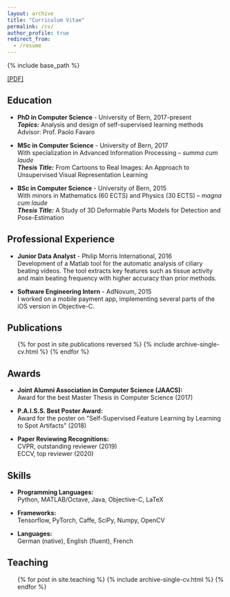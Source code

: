 ```yaml
---
layout: archive
title: "Curriculum Vitae"
permalink: /cv/
author_profile: true
redirect_from:
  - /resume
---
```


{% include base_path %}

[[PDF]](http://sjenni.github.io/files/CV_Simon_Jenni.pdf)

## Education

* **PhD in Computer Science** - University of Bern, 2017-present  
  **_Topics:_** Analysis and design of self-supervised learning methods  
  Advisor: Prof. Paolo Favaro

* **MSc in Computer Science** - University of Bern, 2017  
  With specialization in Advanced Information Processing – *summa cum laude*  
  **_Thesis Title:_** From Cartoons to Real Images: An Approach to Unsupervised Visual Representation Learning
  
* **BSc in Computer Science** - University of Bern, 2015  
  With minors in Mathematics (60 ECTS) and Physics (30 ECTS) – *magna cum laude*  
  **_Thesis Title:_** A Study of 3D Deformable Parts Models for Detection and Pose-Estimation

## Professional Experience

* **Junior Data Analyst** - Philip Morris International, 2016  
  Development of a Matlab tool for the automatic analysis of ciliary beating videos. The tool extracts key features such as tissue activity and main beating frequency with higher accuracy than prior methods.

* **Software Engineering Intern** - AdNovum, 2015  
  I worked on a mobile payment app, implementing several parts of the iOS version in Objective-C.
  
## Publications

  <ul>{% for post in site.publications reversed %}
    {% include archive-single-cv.html %}
  {% endfor %}</ul>

## Awards

* **Joint Alumni Association in Computer Science (JAACS):**  
  Award for the best Master Thesis in Computer Science (2017)
  
* **P.A.I.S.S. Best Poster Award:**  
  Award for the poster on "Self-Supervised Feature Learning by Learning to Spot Artifacts" (2018)
 
* **Paper Reviewing Recognitions:**  
  CVPR, outstanding reviewer (2019)<br/>
  ECCV, top reviewer (2020)
  
## Skills

* **Programming Languages:**  
  Python, MATLAB/Octave, Java, Objective-C, LaTeX
  
* **Frameworks:**  
  Tensorflow, PyTorch, Caffe, SciPy, Numpy, OpenCV
  
* **Languages:**  
  German (native), English (fluent), French

## Teaching

  <ul>{% for post in site.teaching %}
    {% include archive-single-cv.html %}
  {% endfor %}</ul>
